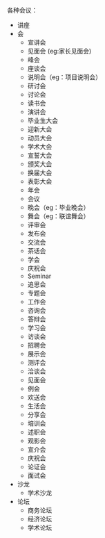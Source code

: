 各种会议：
* 讲座
* 会
  * 宣讲会
  * 见面会   (eg:家长见面会)
  * 峰会
  * 座谈会
  * 说明会（eg：项目说明会）
  * 研讨会
  * 讨论会
  * 读书会
  * 演讲会
  * 毕业生大会
  * 迎新大会
  * 动员大会
  * 学术大会
  * 宣誓大会
  * 颁奖大会
  * 换届大会
  * 表彰大会
  * 年会
  * 会议
  * 晚会（eg：毕业晚会）
  * 舞会（eg：联谊舞会）
  * 评审会
  * 发布会
  * 交流会
  * 茶话会
  * 学会
  * 庆祝会
  * Seminar
  * 追思会
  * 专题会
  * 工作会
  * 咨询会
  * 答辩会
  * 学习会
  * 访谈会
  * 招聘会
  * 展示会
  * 测评会
  * 洽谈会
  * 见面会
  * 例会
  * 欢送会
  * 生活会
  * 分享会
  * 培训会
  * 述职会
  * 观影会
  * 宣介会
  * 庆祝会
  * 论证会
  * 面试会
* 沙龙
  * 学术沙龙
* 论坛
  * 商务论坛
  * 经济论坛
  * 学术论坛
